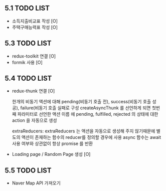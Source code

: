 ## 5.1 TODO LIST

- 소득지출비교표 작성 [O]
- 주택구매능력표 작성 [O]

## 5.3 TODO LIST

- redux-toolkit 연결 [O]
- formik 사용 [O]

## 5.4 TODO LIST

- redux-thunk 연결 [O]

  한개의 비동기 액션에 대해 pending(비동기 호출 전), success(비동기 호출 성공), failure(비동기 호출 실패로 구성
  createAsyncThunk 를 선언하게 되면 첫번째 파라미터로 선언한 액션 이름 에 pending, fulfilled, rejected 의 상태에 대한 action 을 자동으로 생성

  extraReducers: extraReducers 는 액션을 자동으로 생성해 주지 않기때문에 별도의 액션이 존재하는 함수의 reducer를 정의할 경우에 사용
  async 함수는 await 사용 여부와 상관없이 항상 promise 를 반환

- Loading page / Random Page 생성 [O]

## 5.5 TODO LIST

- Naver Map API 가져오기
